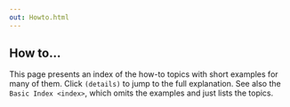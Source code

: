 ```yaml
---
out: Howto.html
---
```


How to...
---------

This page presents an index of the how-to topics with short examples for
many of them. Click `(details)` to jump to the full explanation. See
also the `Basic Index <index>`, which omits the examples and just lists
the topics.
